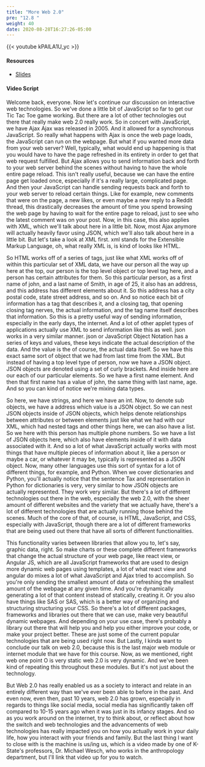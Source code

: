```yaml
---
title: "More Web 2.0"
pre: "12.8 "
weight: 40
date: 2020-08-28T16:27:26-05:00
---
```


{{< youtube kPAlLA1U_yc >}}

#### Resources
* [Slides](/1-cc110/13-webprog/slides/14-WebProgramming2.pdf)

#### Video Script

Welcome back, everyone. Now let's continue our discussion on interactive web technologies. So we've done a little bit of JavaScript so far to get our Tic Tac Toe game working. But there are a lot of other technologies out there that really make web 2.0 really work. So in concert with JavaScript, we have Ajax Ajax was released in 2005. And it allowed for a synchronous JavaScript. So really what happens with Ajax is once the web page loads, the JavaScript can run on the webpage. But what if you wanted more data from your web server? Well, typically, what would end up happening is that you would have to have the page refreshed in its entirety in order to get that web request fulfilled. But Ajax allows you to send information back and forth to your web server behind the scenes without having to have the whole entire page reload. This isn't really useful, because we can have the entire page get loaded once, especially if it's a really large, complicated page. And then your JavaScript can handle sending requests back and forth to your web server to reload certain things. Like for example, new comments that were on the page, a new likes, or even maybe a new reply to a Reddit thread, this drastically decreases the amount of time you spend browsing the web page by having to wait for the entire page to reload, just to see who the latest comment was on your post. Now, in this case, this also applies with XML, which we'll talk about here in a little bit. Now, most Ajax anymore will actually heavily favor using JSON, which we'll also talk about here in a little bit. But let's take a look at XML first. xml stands for the Extensible Markup Language, oh, what really XML is, is kind of looks like HTML. 

So HTML works off of a series of tags, just like what XML works off of within this particular set of XML data, we have our person all the way up here at the top, our person is the top level object or top level tag here, and a person has certain attributes for them. So this particular person, as a first name of john, and a last name of Smith, in age of 25, it also has an address, and this address has different elements about it. So this address has a city postal code, state street address, and so on. And so notice each bit of information has a tag that describes it, and a closing tag, that opening closing tag nerves, the actual information, and the tag name itself describes that information. So this is a pretty useful way of sending information, especially in the early days, the internet. And a lot of other applet types of applications actually use XML to send information like this as well. json works in a very similar manner. json or JavaScript Object Notation has a series of keys and values, these keys indicate the actual description of the data. And the value is the of course, the actual data itself. So we have this exact same sort of object that we had from last time from the XML. But instead of having a top level type of person, now we have a JSON object. JSON objects are denoted using a set of curly brackets. And inside here are our each of our particular elements. So we have a first name element. And then that first name has a value of john, the same thing with last name, age. And so you can kind of notice we're mixing data types. 

So here, we have strings, and here we have an int. Now, to denote sub objects, we have a address which value is a JSON object. So we can nest JSON objects inside of JSON objects, which helps denote relationships between attributes or between elements just like what we had with our XML, which had nested tags and other things here, we can also have a list. So we here with this person has multiple phone numbers. So we have a list of JSON objects here, which also have elements inside of it with data associated with it. And so a lot of what JavaScript actually works with most things that have multiple pieces of information about it, like a person or maybe a car, or whatever it may be, typically is represented as a JSON object. Now, many other languages use this sort of syntax for a lot of different things, for example, and Python. When we cover dictionaries and Python, you'll actually notice that the sentence Tax and representation in Python for dictionaries is very, very similar to how JSON objects are actually represented. They work very similar. But there's a lot of different technologies out there in the web, especially the web 2.0, with the sheer amount of different websites and the variety that we actually have, there's a lot of different technologies that are actually running those behind the scenes. Much of the core of that, of course, is HTML, JavaScript, and CSS, especially with JavaScript, though there are a lot of different frameworks that are being used out there that have all sorts of different functionalities. 

This functionality varies between libraries that allow you to, let's say, graphic data, right. So make charts or these complete different frameworks that change the actual structure of your web page, like react view, or Angular JS, which are all JavaScript frameworks that are used to design more dynamic web pages using templates, a lot of what react view and angular do mixes a lot of what JavaScript and Ajax tried to accomplish. So you're only sending the smallest amount of data or refreshing the smallest amount of the webpage at any given time. And you're dynamically generating a lot of that content instead of statically, creating it. Or you also have things like SAS or SAS, which is a better way of organizing and structuring structuring your CSS. So there's a lot of different packages, frameworks and libraries out there that we can use, make very beautiful dynamic webpages. And depending on your use case, there's probably a library out there that will help you and help you either improve your code, or make your project better. These are just some of the current popular technologies that are being used right now. But Lastly, I kinda want to conclude our talk on web 2.0, because this is the last major web module or internet module that we have for this course. Now, as we mentioned, right web one point O is very static web 2.0 is very dynamic. And we've been kind of repeating this throughout these modules. But it's not just about the technology. 

But Web 2.0 has really enabled us as a society to interact and relate in an entirely different way than we've ever been able to before in the past. And even now, even then, past 10 years, web 2.0 has grown, especially in regards to things like social media, social media has significantly taken off compared to 10-15 years ago when it was just in its infancy stages. And so as you work around on the internet, try to think about, or reflect about how the switch and web technologies and the advancements of web technologies has really impacted you on how you actually work in your daily life, how you interact with your friends and family. But the last thing I want to close with is the machine is us/ing us, which is a video made by one of K-State's professors, Dr. Michael Wesch, who works in the anthropology department, but I'll link that video up for you to watch. 


